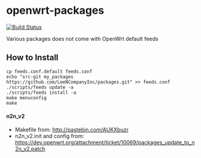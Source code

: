 openwrt-packages
================

[![Build Status](https://travis-ci.org/LeeNCompanyInc/packages.svg?branch=for-15.05)](https://travis-ci.org/LeeNCompanyInc/packages)

Various packages does not come with OpenWrt default feeds

## How to Install

```
cp feeds.conf.default feeds.conf
echo "src-git my_packages https://github.com/LeeNCompanyInc/packages.git" >> feeds.conf
./scripts/feeds update -a
./scripts/feeds install -a
make menuconfig
make
```

#### n2n_v2

* Makefile from: http://pastebin.com/AUKXbuzr
* n2n_v2.init and config from: https://dev.openwrt.org/attachment/ticket/10069/packages_update_to_n2n_v2.patch
